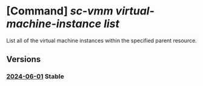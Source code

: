 # [Command] _sc-vmm virtual-machine-instance list_

List all of the virtual machine instances within the specified parent resource.

## Versions

### [2024-06-01](/Resources/mgmt-plane/L3tyZXNvdXJjZXVyaX0vcHJvdmlkZXJzL21pY3Jvc29mdC5zY3ZtbS92aXJ0dWFsbWFjaGluZWluc3RhbmNlcw==/2024-06-01.xml) **Stable**

<!-- mgmt-plane /{resourceuri}/providers/microsoft.scvmm/virtualmachineinstances 2024-06-01 -->
